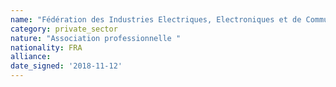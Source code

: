 ```yaml
---
name: "Fédération des Industries Electriques, Electroniques et de Communication (FIEEC) "
category: private_sector
nature: "Association professionnelle "
nationality: FRA
alliance: 
date_signed: '2018-11-12'
---
```

    